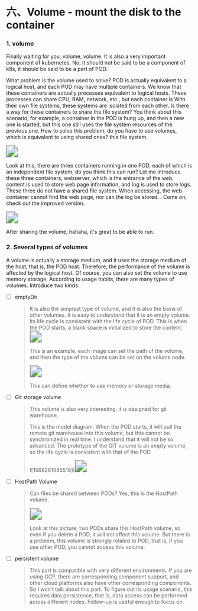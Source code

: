 # 六、Volume - mount the disk to the container


### 1. volume

Finally waiting for you, volume, volume. It is also a very important component of kubernetes. No, it should not be said to be a component of k8s, it should be said to be a part of POD.

What problem is the volume used to solve? POD is actually equivalent to a logical host, and each POD may have multiple containers. We know that these containers are actually processes equivalent to logical hosts. These processes can share CPU, RAM, network, etc., but each container is With their own file systems, these systems are isolated from each other. Is there a way for these containers to share the file system? You think about this scenario, for example, a container in the POD is hung up, and then a new one is started, but this one still uses the file system resources of the previous one. How to solve this problem, do you have to use volumes, which is equivalent to using shared ones? this file system.

<img src="https://cdn.jsdelivr.net/gh/yeliansong/github-blog-PIC/blog-images006y8mN6gy1g6x4eedbqdj30hd0fidkk.jpg" style="zoom:200%;" />

Look at this, there are three containers running in one POD, each of which is an independent file system, do you think this can run? Let me introduce these three containers, webserver, which is the entrance of the web, content is used to store web page information, and log is used to store logs. These three do not have a shared file system. When accessing, the web container cannot find the web page, nor can the log be stored. . Come on, check out the improved version.

<img src="https://cdn.jsdelivr.net/gh/yeliansong/github-blog-PIC/blog-images006y8mN6gy1g6x4egqjntj30f70fngs5.jpg" style="zoom:200%;" />

After sharing the volume, hahaha, it's great to be able to run.



### 2. Several types of volumes

A volume is actually a storage medium, and it uses the storage medium of the host, that is, the POD host. Therefore, the performance of the volume is affected by the logical host. Of course, you can also set the volume to use memory storage. According to usage habits, there are many types of volumes. Introduce two kinds:

- [ ] emptyDir

   > It is also the simplest type of volume, and it is also the basis of other volumes. It is easy to understand that it is an empty volume. Its life cycle is consistent with the life cycle of POD. This is when the POD starts, a blank space is initialized to store the content. <img src="https://cdn.jsdelivr.net/gh/yeliansong/github-blog-PIC/blog-images006y8mN6gy1g6x4ein3a0j30l10d078g.jpg" style="zoom:200%;" />
   >
   > This is an example, each image can set the path of the volume, and then the type of the volume can be set on the volume node.
   >
   > <img src="https://cdn.jsdelivr.net/gh/yeliansong/github-blog-PIC/blog-images006y8mN6gy1g6x4ejucirj30ih02zdg6.jpg" style="zoom:200%;" />
   >
   > 
   >
   > This can define whether to use memory or storage media.



- [ ] Git storage volume

   > This volume is also very interesting, it is designed for git warehouse,
   >
   > This is the model diagram. When the POD starts, it will pull the remote git warehouse into this volume, but this cannot be synchronized in real time. I understand that it will not be so advanced. The prototype of the GIT volume is an empty volume, so the life cycle is consistent with that of the POD.
   >
   > ![1568261085518](<img src="https://cdn.jsdelivr.net/gh/yeliansong/github-blog-PIC/blog-images006y8mN6gy1g6x4elernrj30kz09sn1k.jpg" style="zoom:200%;" />



- [ ] HostPath Volume

   > Can files be shared between PODs? Yes, this is the HostPath volume.
   >
   > <img src="https://cdn.jsdelivr.net/gh/yeliansong/github-blog-PIC/blog-images006y8mN6gy1g6x4eo1yr8j30kt0abdkv.jpg" style="zoom:200%;" />
   >
   > 
   >
   > Look at this picture, two PODs share this HostPath volume, so even if you delete a POD, it will not affect this volume. But there is a problem, this volume is strongly related to POD, that is, if you use other POD, you cannot access this volume.

  

- [ ] persistent volume

   > This part is compatible with very different environments. If you are using GCP, there are corresponding component support, and other cloud platforms also have other corresponding components. So I won’t talk about this part. To figure out its usage scenario, this requires data persistence, that is, data access can be performed across different nodes. Follow-up is useful enough to focus on.
